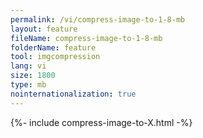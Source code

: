 ```yaml
---
permalink: /vi/compress-image-to-1-8-mb
layout: feature
fileName: compress-image-to-1-8-mb
folderName: feature
tool: imgcompression
lang: vi
size: 1800
type: mb
nointernationalization: true
---
```

{%- include compress-image-to-X.html -%}       
